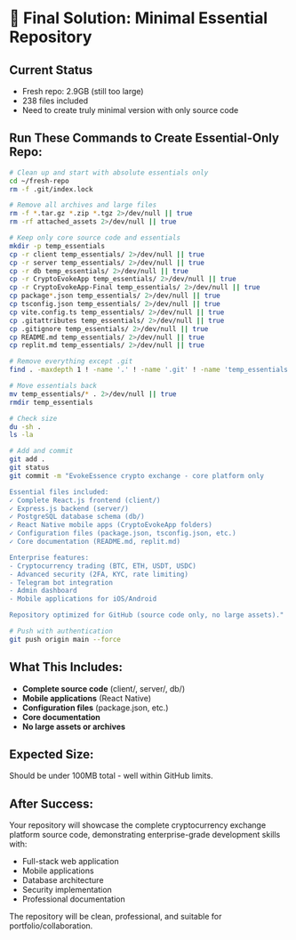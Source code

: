 # 🎯 Final Solution: Minimal Essential Repository

## Current Status
- Fresh repo: 2.9GB (still too large)
- 238 files included
- Need to create truly minimal version with only source code

## Run These Commands to Create Essential-Only Repo:

```bash
# Clean up and start with absolute essentials only
cd ~/fresh-repo
rm -f .git/index.lock

# Remove all archives and large files
rm -f *.tar.gz *.zip *.tgz 2>/dev/null || true
rm -rf attached_assets 2>/dev/null || true

# Keep only core source code and essentials
mkdir -p temp_essentials
cp -r client temp_essentials/ 2>/dev/null || true
cp -r server temp_essentials/ 2>/dev/null || true  
cp -r db temp_essentials/ 2>/dev/null || true
cp -r CryptoEvokeApp temp_essentials/ 2>/dev/null || true
cp -r CryptoEvokeApp-Final temp_essentials/ 2>/dev/null || true
cp package*.json temp_essentials/ 2>/dev/null || true
cp tsconfig.json temp_essentials/ 2>/dev/null || true
cp vite.config.ts temp_essentials/ 2>/dev/null || true
cp .gitattributes temp_essentials/ 2>/dev/null || true
cp .gitignore temp_essentials/ 2>/dev/null || true
cp README.md temp_essentials/ 2>/dev/null || true
cp replit.md temp_essentials/ 2>/dev/null || true

# Remove everything except .git
find . -maxdepth 1 ! -name '.' ! -name '.git' ! -name 'temp_essentials' -exec rm -rf {} + 2>/dev/null || true

# Move essentials back
mv temp_essentials/* . 2>/dev/null || true
rmdir temp_essentials

# Check size
du -sh .
ls -la

# Add and commit
git add .
git status
git commit -m "EvokeEssence crypto exchange - core platform only

Essential files included:
✓ Complete React.js frontend (client/)
✓ Express.js backend (server/) 
✓ PostgreSQL database schema (db/)
✓ React Native mobile apps (CryptoEvokeApp folders)
✓ Configuration files (package.json, tsconfig.json, etc.)
✓ Core documentation (README.md, replit.md)

Enterprise features:
- Cryptocurrency trading (BTC, ETH, USDT, USDC)
- Advanced security (2FA, KYC, rate limiting)
- Telegram bot integration
- Admin dashboard
- Mobile applications for iOS/Android

Repository optimized for GitHub (source code only, no large assets)."

# Push with authentication
git push origin main --force
```

## What This Includes:
- **Complete source code** (client/, server/, db/)
- **Mobile applications** (React Native)
- **Configuration files** (package.json, etc.)
- **Core documentation** 
- **No large assets or archives**

## Expected Size:
Should be under 100MB total - well within GitHub limits.

## After Success:
Your repository will showcase the complete cryptocurrency exchange platform source code, demonstrating enterprise-grade development skills with:
- Full-stack web application
- Mobile applications  
- Database architecture
- Security implementation
- Professional documentation

The repository will be clean, professional, and suitable for portfolio/collaboration.